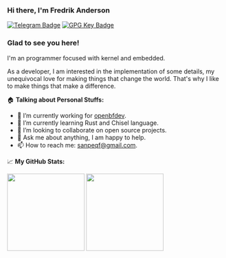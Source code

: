 ### Hi there, I'm Fredrik Anderson

[![Telegram Badge](https://img.shields.io/badge/-Telegram-0088cc?style=flat-square&logo=Telegram&logoColor=white)](https://t.me/John_sanpe)
[![GPG Key Badge](https://img.shields.io/badge/GPG-Key-green)](https://github.com/JohnSanpe.gpg)

### Glad to see you here!

I'm an programmer focused with kernel and embedded.

As a developer, I am interested in the implementation of some details, my unequivocal love for making things that change the world. That's why I like to make things that make a difference.

:house: **Talking about Personal Stuffs:**

- 🔭 I’m currently working for [openbfdev](https://github.com/openbfdev/).
- 🌱 I’m currently learning Rust and Chisel language.
- 👯 I’m looking to collaborate on open source projects.
- 💬 Ask me about anything, I am happy to help.
- 📫 How to reach me: sanpeqf@gmail.com.

📈 **My GitHub Stats:**

<p>
  <img height="180em" src="https://github-readme-stats.vercel.app/api?username=e4ac&show_icons=true&count_private=true&include_all_commits=true" />
  <img height="180em" src="https://github-readme-stats.vercel.app/api/top-langs/?username=e4ac&exclude_repo=KNN-Image-Classification&show_icons=true&hide_border=true&layout=compact&langs_count=8"/>
</p>
